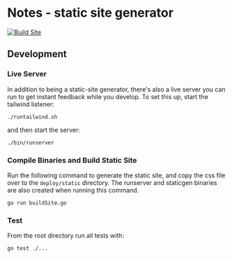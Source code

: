 # Notes - static site generator

[![Build Site](https://github.com/nkawaller/notes/actions/workflows/02-build-site.yml/badge.svg?branch=main)](https://github.com/nkawaller/notes/actions/workflows/02-build-site.yml)

## Development

### Live Server

In addition to being a static-site generator, there's also a live
server you can run to get instant feedback while you develop. To set
this up, start the tailwind listener:

```
./runtailwind.sh
```

and then start the server:

```
./bin/runserver
```

### Compile Binaries and Build Static Site

Run the following command to generate the static site, and copy the css 
file over to the `deploy/static` directory. The runserver and staticgen
binaries are also created when running this command.

```
go run buildSite.go
```

### Test

From the root directory run all tests with:

```
go test ./...
```
